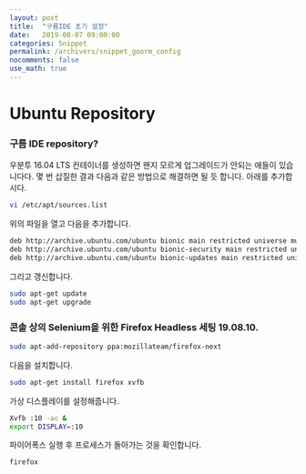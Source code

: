```yaml
---
layout: post
title:  "구름IDE 초기 설정"
date:   2019-08-07 09:00:00
categories: Snippet
permalink: /archivers/snippet_goorm_config
nocomments: false
use_math: true 
---
```


# Ubuntu Repository 

### 구름 IDE repository?

우분투 16.04 LTS 컨테이너를 생성하면 왠지 모르게 업그레이드가 안되는 애들이 있습니다다. 몇 번 삽질한 결과 다음과 같은 방법으로 해결하면 될 듯 합니다. 아래를 추가합시다.

<!--more-->


```bash
vi /etc/apt/sources.list
```

위의 파일을 열고 다음을 추가합니다.

```bash
deb http://archive.ubuntu.com/ubuntu bionic main restricted universe multiverse
deb http://archive.ubuntu.com/ubuntu bionic-security main restricted universe multiverse
deb http://archive.ubuntu.com/ubuntu bionic-updates main restricted universe multiverse
```

그리고 갱신합니다.

```bash
sudo apt-get update
sudo apt-get upgrade
```


### 콘솔 상의 Selenium을 위한 Firefox Headless 세팅 19.08.10.

```bash
sudo apt-add-repository ppa:mozillateam/firefox-next
```

다음을 설치합니다.

```bash
sudo apt-get install firefox xvfb
```

가상 디스플레이를 설정해줍니다.


```bash
Xvfb :10 -ac &
export DISPLAY=:10
```

파이어폭스 실행 후 프로세스가 돌아가는 것을 확인합니다.
```bash
firefox
```


